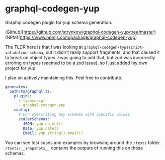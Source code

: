 # graphql-codegen-yup

Graphql codegen plugin for yup schema generation.

(Github)[https://github.com/strynkow/graphql-codegen-yup/tree/master]
(NPM)[https://www.npmjs.com/package/graphql-codegen-yup]

The TLDR here is that I was looking at `graphql-codegen-typescript-validation-schema`, but it didn't really support fragments, and that caused it to break on object types. I was going to add that, but zod was incorrectly erroring on types (seemed to be a zod issue), so I just added my own project for yup.

I plan on actively maintaining this. Feel free to contribute.

```yml
generates:
  path/to/graphql.ts:
    plugins:
      - typescript
      - graphql-codegen-yup
    config:
      # For overwriting any schemas with specific values.
      scalarSchemas:
        JSON: yup.object()
        Date: yup.date()
        Email: yup.string().email()
```

You can see test cases and examples by browsing around the `/tests` folder. `/tests/__snapshots__` contains the outputs of running this on those schemas.
